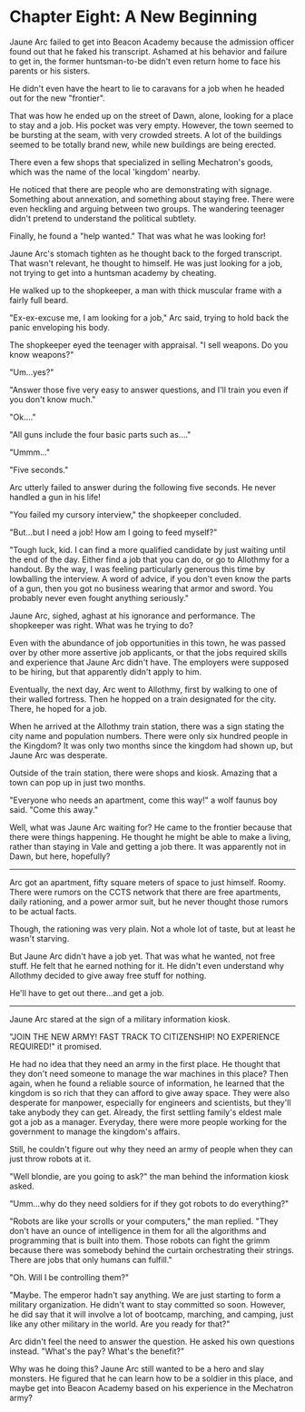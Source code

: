 # Chapter Eight: A New Beginning

Jaune Arc failed to get into Beacon Academy because the admission officer found out that he faked his transcript. Ashamed at his behavior and failure to get in, the former huntsman-to-be didn't even return home to face his parents or his sisters.

He didn't even have the heart to lie to caravans for a job when he headed out for the new "frontier".

That was how he ended up on the street of Dawn, alone, looking for a place to stay and a job. His pocket was very empty. However, the town seemed to be bursting at the seam, with very crowded streets. A lot of the buildings seemed to be totally brand new, while new buildings are being erected.

There even a few shops that specialized in selling Mechatron's goods, which was the name of the local 'kingdom' nearby.

He noticed that there are people who are demonstrating with signage. Something about annexation, and something about staying free. There were even heckling and arguing between two groups. The wandering teenager didn't pretend to understand the political subtlety.

Finally, he found a "help wanted." That was what he was looking for!

Jaune Arc's stomach tighten as he thought back to the forged transcript. That wasn't relevant, he thought to himself. He was just looking for a job, not trying to get into a huntsman academy by cheating.

He walked up to the shopkeeper, a man with thick muscular frame with a fairly full beard.

"Ex-ex-excuse me, I am looking for a job," Arc said, trying to hold back the panic enveloping his body.

The shopkeeper eyed the teenager with appraisal. "I sell weapons. Do you know weapons?"

"Um...yes?"

"Answer those five very easy to answer questions, and I'll train you even if you don't know much."

"Ok...."

"All guns include the four basic parts such as...."

"Ummm..."

"Five seconds."

Arc utterly failed to answer during the following five seconds. He never handled a gun in his life!

"You failed my cursory interview," the shopkeeper concluded.

"But...but I need a job! How am I going to feed myself?"

"Tough luck, kid. I can find a more qualified candidate by just waiting until the end of the day. Either find a job that you can do, or go to Allothmy for a handout. By the way, I was feeling particularly generous this time by lowballing the interview. A word of advice, if you don't even know the parts of a gun, then you got no business wearing that armor and sword. You probably never even fought anything seriously."

Jaune Arc, sighed, aghast at his ignorance and performance. The shopkeeper was right. What was he trying to do?

Even with the abundance of job opportunities in this town, he was passed over by other more assertive job applicants, or that the jobs required skills and experience that Jaune Arc didn't have. The employers were supposed to be hiring, but that apparently didn't apply to him.

Eventually, the next day, Arc went to Allothmy, first by walking to one of their walled fortress. Then he hopped on a train designated for the city. There, he hoped for a job.

When he arrived at the Allothmy train station, there was a sign stating the city name and population numbers. There were only six hundred people in the Kingdom? It was only two months since the kingdom had shown up, but Jaune Arc was desperate.

Outside of the train station, there were shops and kiosk. Amazing that a town can pop up in just two months.

"Everyone who needs an apartment, come this way!" a wolf faunus boy said. "Come this away."

Well, what was Jaune Arc waiting for? He came to the frontier because that there were things happening. He thought he might be able to make a living, rather than staying in Vale and getting a job there. It was apparently not in Dawn, but here, hopefully?

***

Arc got an apartment,  fifty square meters of space to just himself. Roomy. There were rumors on the CCTS network that there are free apartments, daily rationing, and a power armor suit, but he never thought those rumors to be actual facts.

Though, the rationing was very plain. Not a whole lot of taste, but at least he wasn't starving.

But Jaune Arc didn't have a job yet. That was what he wanted, not free stuff. He felt that he earned nothing for it. He didn't even understand why Allothmy decided to give away free stuff for nothing.

He'll have to get out there...and get a job.

***

Jaune Arc stared at the sign of a military information kiosk.

"JOIN THE NEW ARMY! FAST TRACK TO CITIZENSHIP! NO EXPERIENCE REQUIRED!" it promised.

He had no idea that they need an army in the first place. He thought that they don't need someone to manage the war machines in this place? Then again, when he found a reliable source of information, he learned that the kingdom is so rich that they can afford to give away space. They were also desperate for manpower, especially for engineers and scientists, but they'll take anybody they can get. Already, the first settling family's eldest male got a job as a manager. Everyday, there were more people working for the government to manage the kingdom's affairs.

Still, he couldn't figure out why they need an army of people when they can just throw robots at it.

"Well blondie, are you going to ask?" the man behind the information kiosk asked.

"Umm...why do they need soldiers for if they got robots to do everything?"

"Robots are like your scrolls or your computers," the man replied. "They don't have an ounce of intelligence in them for all the algorithms and programming that is built into them. Those robots can fight the grimm because there was somebody behind the curtain orchestrating their strings. There are jobs that only humans can fulfill."

"Oh. Will I be controlling them?"

"Maybe. The emperor hadn't say anything. We are just starting to form a military organization. He didn't want to stay committed so soon. However, he did say that it will involve a lot of bootcamp, marching, and camping, just like any other military in the world. Are you ready for that?"

Arc didn't feel the need to answer the question. He asked his own questions instead. "What's the pay? What's the benefit?"

Why was he doing this? Jaune Arc still wanted to be a hero and slay monsters. He figured that he can learn how to be a soldier in this place, and maybe get into Beacon Academy based on his experience in the Mechatron army?
